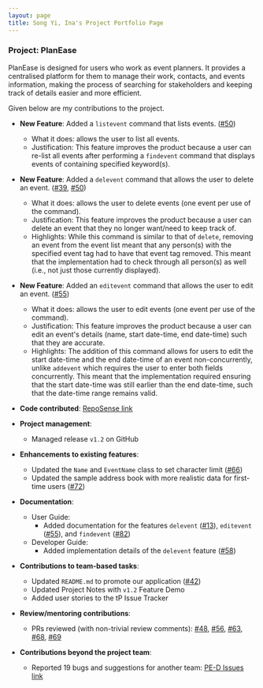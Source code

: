 ```yaml
---
layout: page
title: Song Yi, Ina's Project Portfolio Page
---
```


### Project: PlanEase

PlanEase is designed for users who work as event planners.
It provides a centralised platform for them to manage their work, contacts, and events information, making the process of searching for stakeholders and keeping track of details easier and more efficient.

Given below are my contributions to the project.

* **New Feature**: Added a `listevent` command that lists events. ([\#50]())
  * What it does: allows the user to list all events.
  * Justification: This feature improves the product because a user can re-list all events after performing a `findevent` command that displays events of containing specified keyword(s).


* **New Feature**: Added a `delevent` command that allows the user to delete an event. ([\#39](), [\#50]())
  * What it does: allows the user to delete events (one event per use of the command).
  * Justification: This feature improves the product because a user can delete an event that they no longer want/need to keep track of.
  * Highlights: While this command is similar to that of `delete`, removing an event from the event list meant that any person(s) with the specified event tag had to have that event tag removed. This meant that the implementation had to check through all person(s) as well (i.e., not just those currently displayed).


* **New Feature**: Added an `editevent` command that allows the user to edit an event. ([\#55]())
  * What it does: allows the user to edit events (one event per use of the command).
  * Justification: This feature improves the product because a user can edit an event's details (name, start date-time, end date-time) such that they are accurate.
  * Highlights: The addition of this command allows for users to edit the start date-time and the end date-time of an event non-concurrently, unlike `addevent` which requires the user to enter both fields concurrently. This meant that the implementation required ensuring that the start date-time was still earlier than the end date-time, such that the date-time range remains valid.


* **Code contributed**: [RepoSense link](https://nus-cs2103-ay2223s2.github.io/tp-dashboard/?search=inas0ng&breakdown=true)


* **Project management**:
  * Managed release `v1.2` on GitHub


* **Enhancements to existing features**:
  * Updated the `Name` and `EventName` class to set character limit ([\#66]())
  * Updated the sample address book with more realistic data for first-time users ([\#72]())


* **Documentation**:
  * User Guide:
    * Added documentation for the features `delevent` ([\#13]()), `editevent` ([\#55]()), and `findevent` ([\#82]())
  * Developer Guide:
    * Added implementation details of the `delevent` feature ([\#58]())


* **Contributions to team-based tasks**:
  * Updated `README.md` to promote our application ([\#42]())
  * Updated Project Notes with `v1.2` Feature Demo
  * Added user stories to the tP Issue Tracker


* **Review/mentoring contributions**:
  * PRs reviewed (with non-trivial review comments): [\#48](), [\#56](), [\#63](), [\#68](), [\#69]()


* **Contributions beyond the project team**:
  * Reported 19 bugs and suggestions for another team: [PE-D Issues link](https://www.github.com/inas0ng/ped/issues)